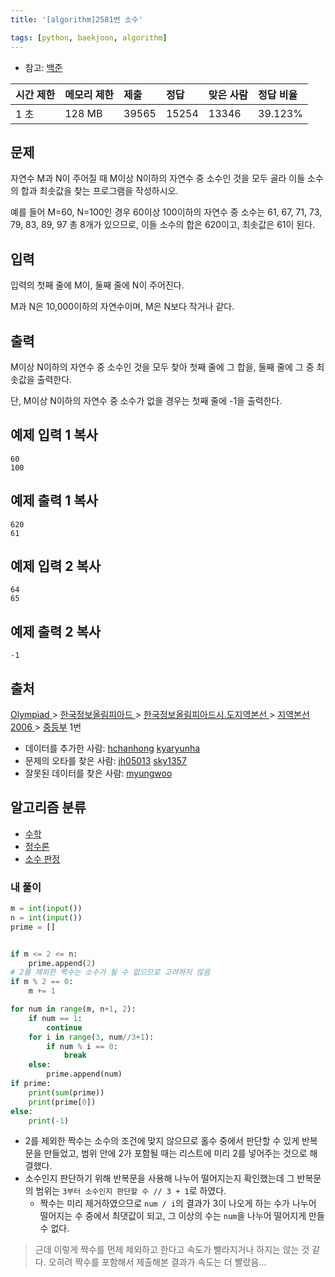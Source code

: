 ```yaml
---
title: '[algorithm]2581번 소수'

tags: [python, baekjoon, algorithm]
---
```


- 참고: [백준](https://www.acmicpc.net/step/10)

| 시간 제한 | 메모리 제한 | 제출  | 정답  | 맞은 사람 | 정답 비율 |
| :-------- | :---------- | :---- | :---- | :-------- | :-------- |
| 1 초      | 128 MB      | 39565 | 15254 | 13346     | 39.123%   |

## 문제

자연수 M과 N이 주어질 때 M이상 N이하의 자연수 중 소수인 것을 모두 골라 이들 소수의 합과 최솟값을 찾는 프로그램을 작성하시오.

예를 들어 M=60, N=100인 경우 60이상 100이하의 자연수 중 소수는 61, 67, 71, 73, 79, 83, 89, 97 총 8개가 있으므로, 이들 소수의 합은 620이고, 최솟값은 61이 된다.

## 입력

입력의 첫째 줄에 M이, 둘째 줄에 N이 주어진다.

M과 N은 10,000이하의 자연수이며, M은 N보다 작거나 같다.

## 출력

M이상 N이하의 자연수 중 소수인 것을 모두 찾아 첫째 줄에 그 합을, 둘째 줄에 그 중 최솟값을 출력한다.

단, M이상 N이하의 자연수 중 소수가 없을 경우는 첫째 줄에 -1을 출력한다.

## 예제 입력 1 복사

```
60
100
```

## 예제 출력 1 복사

```
620
61
```

## 예제 입력 2 복사

```
64
65
```

## 예제 출력 2 복사

```
-1
```

## 출처

[Olympiad ](https://www.acmicpc.net/category/2)> [한국정보올림피아드 ](https://www.acmicpc.net/category/55)> [한국정보올림피아드시․도지역본선 ](https://www.acmicpc.net/category/57)> [지역본선 2006 ](https://www.acmicpc.net/category/70)> [중등부](https://www.acmicpc.net/category/detail/368) 1번

- 데이터를 추가한 사람: [hchanhong](https://www.acmicpc.net/user/hchanhong) [kyaryunha](https://www.acmicpc.net/user/kyaryunha)
- 문제의 오타를 찾은 사람: [jh05013](https://www.acmicpc.net/user/jh05013) [sky1357](https://www.acmicpc.net/user/sky1357)
- 잘못된 데이터를 찾은 사람: [myungwoo](https://www.acmicpc.net/user/myungwoo)

## 알고리즘 분류

- [수학](https://www.acmicpc.net/problem/tag/124)
- [정수론](https://www.acmicpc.net/problem/tag/95)
- [소수 판정](https://www.acmicpc.net/problem/tag/9)

### 내 풀이

```python
m = int(input())
n = int(input())
prime = []


if m <= 2 <= n:
    prime.append(2)
# 2를 제외한 짝수는 소수가 될 수 없으므로 고려하지 않음
if m % 2 == 0:
    m += 1

for num in range(m, n+1, 2):
    if num == 1:
        continue
    for i in range(3, num//3+1):
        if num % i == 0:
            break
    else:
        prime.append(num)
if prime:
    print(sum(prime))
    print(prime[0])
else:
    print(-1)
```

- 2를 제외한 짝수는 소수의 조건에 맞지 않으므로 홀수 중에서 판단할 수 있게 반복문을 만들었고, 범위 안에 2가 포함될 때는 리스트에 미리 2를 넣어주는 것으로 해결했다.
- 소수인지 판단하기 위해 반복문을 사용해 나누어 떨어지는지 확인했는데 그 반복문의 범위는 `3부터 소수인지 판단할 수 // 3 + 1`로 하였다.
  - 짝수는 미리 제거하였으므로 `num / i`의 결과가 3이 나오게 하는 수가 나누어 떨어지는 수 중에서 최댓값이 되고, 그 이상의 수는 `num`을 나누어 떨어지게 만들 수 없다.

> 근데 이렇게 짝수를 먼제 제외하고 한다고 속도가 빨라지거나 하지는 않는 것 같다. 오히려 짝수를 포함해서 제출해본 결과가 속도는 더 빨랐음...
